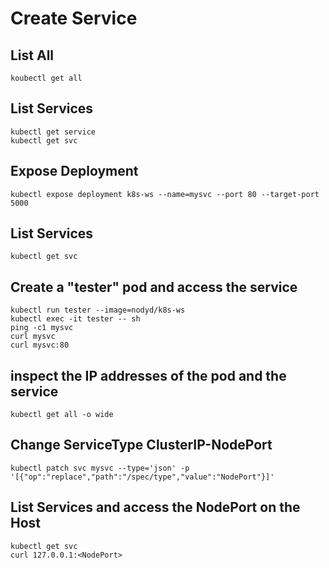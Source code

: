 # Create Service

## List All

```
koubectl get all
```

## List Services

```
kubectl get service
kubectl get svc
```

## Expose Deployment	

```
kubectl expose deployment k8s-ws --name=mysvc --port 80 --target-port 5000
```

## List Services

```
kubectl get svc
```

## Create a "tester" pod and access the service

```
kubectl run tester --image=nodyd/k8s-ws
kubectl exec -it tester -- sh
ping -c1 mysvc
curl mysvc
curl mysvc:80
```

## inspect the IP addresses of the pod and the service

```
kubectl get all -o wide
```

## Change ServiceType ClusterIP-NodePort

```
kubectl patch svc mysvc --type='json' -p '[{"op":"replace","path":"/spec/type","value":"NodePort"}]'
```

## List Services and access the NodePort on the Host

```
kubectl get svc
curl 127.0.0.1:<NodePort>
```
